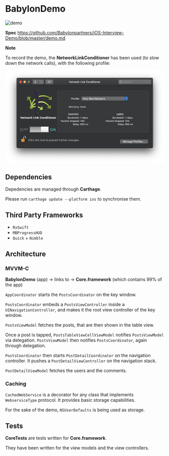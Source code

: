 # BabylonDemo

![demo](./demo.gif)

**Spec**
https://github.com/Babylonpartners/iOS-Interview-Demo/blob/master/demo.md

**Note**

To record the demo, the **NetworkLinkConditioner** has been used (to slow down the network calls), with the following profile:

![networklinkconditioner](./networklinkconditioner.png)

## Dependencies

Depedencies are managed through **Carthage**.

Please run `carthage update --platform ios` to synchronise them.

## Third Party Frameworks

- `RxSwift`
- `MBProgressHUD`
- `Quick` + `Nimble`

## Architecture

### MVVM-C

**BabylonDemo** (app) -> links to -> **Core.framework** (which contains 99% of the app)

`AppCoordinator` starts the `PostsCoordinator` on the key window.

`PostsCoordinator` embeds a `PostsViewController` inside a `UINavigationController`,
and makes it the root view controller of the key window.

`PostsViewModel` fetches the posts, that are then shown in the table view.

Once a post is tapped, `PostsTableViewCellViewModel` notifies `PostsViewModel` via delegation.
`PostsViewModel` then notifies `PostsCoordinator`, again through delegation.

`PostsCoordinator` then starts `PostDetailCoordinator` on the navigation controller.
It pushes a `PostDetailViewController` on the navigation stack.

`PostDetailViewModel` fetches the users and the comments.

### Caching

`CachedWebService` is a decorator for any class that implements `WebserviceType` protocol.
It provides basic storage capabilities.

For the sake of the demo, `NSUserDefaults` is being used as storage.

## Tests

**CoreTests** are tests written for **Core.framework**.

They have been written for the view models and the view controllers.
